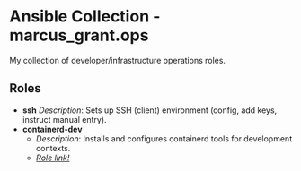 # Ansible Collection - marcus_grant.ops

My collection of developer/infrastructure operations roles.

## Roles

* **ssh**
  *Description*:
  Sets up SSH (client) environment (config, add keys, instruct manual entry).
* **containerd-dev**
  * *Description*:
    Installs and configures containerd tools for development contexts.
  * [*Role link!*](./roles/containerd-dev/)
